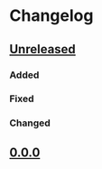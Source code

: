 # Changelog

## [Unreleased]

### Added

### Fixed

### Changed

## [0.0.0]

[unreleased]: https://github.com/user/repo/compare/v0.0.0...HEAD
[0.0.0]: https://github.com/user/repo/releases/tag/v0.0.0
